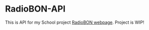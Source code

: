 # RadioBON-API
This is API for my School project [RadioBON webpage](https://github.com/Norbiros/RadioBonPage).
Project is WIP!

